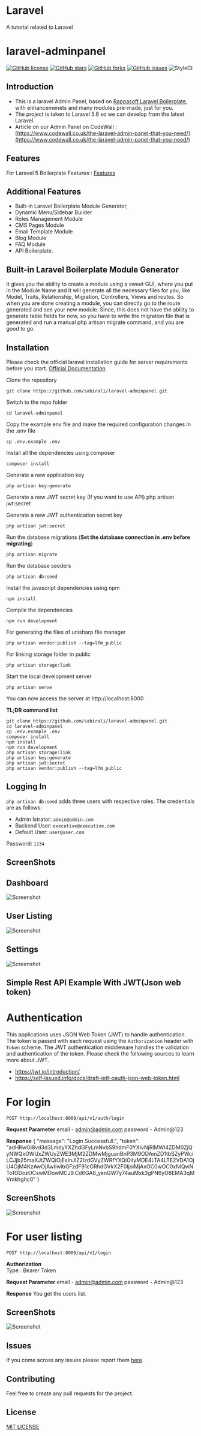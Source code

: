 # Laravel
A tutorial related to Laravel
# laravel-adminpanel
[![GitHub license](https://img.shields.io/github/license/sabirali/laravel-adminpanel.svg?style=plastic)](https://github.com/sabirali/laravel-adminpanel/blob/master/LICENSE.txt)
[![GitHub stars](https://img.shields.io/github/stars/sabirali/laravel-adminpanel.svg?style=plastic)](https://github.com/sabirali/laravel-adminpanel/stargazers)
[![GitHub forks](https://img.shields.io/github/forks/sabirali/laravel-adminpanel.svg?style=plastic)](https://github.com/sabirali/laravel-adminpanel/network)
[![GitHub issues](https://img.shields.io/github/issues/sabirali/laravel-adminpanel.svg?style=plastic)](https://github.com/sabirali/laravel-adminpanel/issues)
![StyleCI](https://img.shields.io/badge/styleCI-passed-brightgreen.svg?style=plastic)


## Introduction
* This is a laravel Admin Panel, based on [Rappasoft Laravel Boilerplate](https://github.com/rappasoft/laravel-5-boilerplate/releases/tag/4.5.7), with enhancemenets and many modules pre-made, just for you.
* The project is taken to Laravel 5.6 so we can develop from the latest Laravel.
* Article on our Admin Panel on CodeWall : [https://www.codewall.co.uk/the-laravel-admin-panel-that-you-need/](https://www.codewall.co.uk/the-laravel-admin-panel-that-you-need/)

## Features
For Laravel 5 Boilerplate Features : [Features](https://github.com/rappasoft/laravel-5-boilerplate/wiki#features)

## Additional Features
* Built-in Laravel Boilerplate Module Generator,
* Dynamic Menu/Sidebar Builder
* Roles Management Module
* CMS Pages Module
* Email Template Module
* Blog Module
* FAQ Module
* API Boilerplate.


## Built-in Laravel Boilerplate Module Generator
It gives you the ability to create a module using a sweet GUI, where you put in the Module Name and it will generate all the necessary files for you, like Model, Traits, Relationship, Migration, Controllers, Views and routes. So when you are done creating a module, you can directly go to the route generated and see your new module. Since, this does not have the ability to generate table fields for now, so you have to write the migration file that is generated and run a manual php artisan migrate command, and you are good to go.


## Installation

Please check the official laravel installation guide for server requirements before you start. [Official Documentation](https://laravel.com/docs/5.6/installation#installation)


Clone the repository

    git clone https://github.com/sabirali/laravel-adminpanel.git

Switch to the repo folder

    cd laravel-adminpanel

Copy the example env file and make the required configuration changes in the .env file

    cp .env.example .env

Install all the dependencies using composer

    composer install

Generate a new application key

    php artisan key:generate

Generate a new JWT secret key (If you want to use API)
    php artisan jwt:secret

Generate a new JWT authentication secret key

    php artisan jwt:secret

Run the database migrations (**Set the database connection in .env before migrating**)

    php artisan migrate

Run the database seeders

    php artisan db:seed

Install the javascript dependencies using npm

    npm install

Compile the dependencies

    npm run development

For generating the files of unisharp file manager

    php artisan vendor:publish --tag=lfm_public

For linking storage folder in public

    php artisan storage:link

Start the local development server

    php artisan serve



You can now access the server at http://localhost:8000

**TL;DR command list**

    git clone https://github.com/sabirali/laravel-adminpanel.git
    cd laravel-adminpanel
    cp .env.example .env
    composer install
    npm install
    npm run development
    php artisan storage:link
    php artisan key:generate
    php artisan jwt:secret
    php artisan vendor:publish --tag=lfm_public

## Logging In

`php artisan db:seed` adds three users with respective roles. The credentials are as follows:

* Admin Istrator: `admin@admin.com`
* Backend User: `executive@executive.com`
* Default User: `user@user.com`

Password: `1234`

## ScreenShots

## Dashboard
![Screenshot](screenshots/dashboard.png)

## User Listing
![Screenshot](screenshots/users.png)

## Settings
![Screenshot](screenshots/settings.png)


## Simple Rest API Example With JWT(Json web token)
# Authentication

This applications uses JSON Web Token (JWT) to handle authentication. The token is passed with each request using the `Authorization` header with `Token` scheme. The JWT authentication middleware handles the validation and authentication of the token. Please check the following sources to learn more about JWT.

- https://jwt.io/introduction/
- https://self-issued.info/docs/draft-ietf-oauth-json-web-token.html

# For login

    POST http://localhost:8000/api/v1/auth/login 

**Request Parameter**
    email - admin@admin.com
    password - Admin@123

**Response**
    {
        "message": "Login Successfull.",
        "token": "adHRwOi8vd3d3LmdyYXZhdGFyLmNvbS9hdmF0YXIvNjRlMWI4ZDM0ZjQyNWQxOWUxZWUyZWE3MjM2ZDMwMjguanBnP3M9ODAmZD1tbSZyPWciLCJjb25maXJtZWQiOjEsInJlZ2lzdGVyZWRfYXQiOiIyMDE4LTA4LTE2VDA1OjU4OjM4KzAwOjAwIiwibGFzdF91cGRhdGVkX2F0IjoiMjAxOC0wOC0xNlQwNTo1ODozOCswMDowMCJ9.Cd6GA8_yenGW7y74auMxk3gPN6yO8EMA3qMVmkhghc0"
    }

## ScreenShots
![Screenshot](screenshots/APi-Login.png)


# For user listing 

    POST http://localhost:8000/api/v1/login 

**Authorization**     
    Type : Bearer Token    

**Request Parameter**
    email - admin@admin.com
    password - Admin@123

**Response**
    You get the users list.

## ScreenShots
![Screenshot](screenshots/users-list.png)

## Issues

If you come across any issues please report them [here](https://github.com/sabirali/laravel-adminpanel/issues).

## Contributing
Feel free to create any pull requests for the project.

## License

[MIT LICENSE](https://github.com/sabirali/laravel-adminpanel/blob/master/LICENSE.txt)
